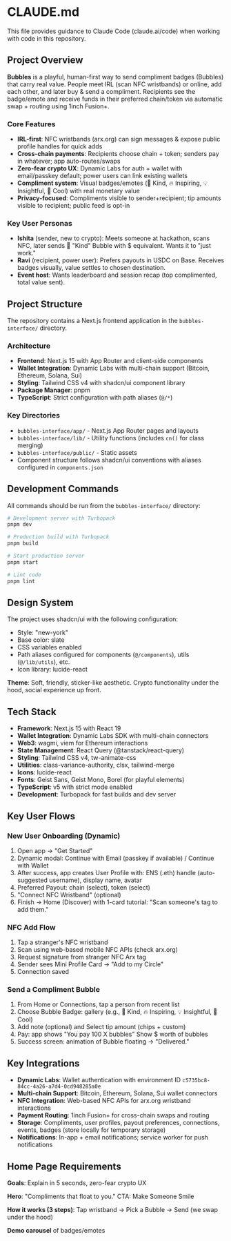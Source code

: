 # CLAUDE.md

This file provides guidance to Claude Code (claude.ai/code) when working with code in this repository.

## Project Overview

**Bubbles** is a playful, human-first way to send compliment badges (Bubbles) that carry real value. People meet IRL (scan NFC wristbands) or online, add each other, and later buy & send a compliment. Recipients see the badge/emote and receive funds in their preferred chain/token via automatic swap + routing using 1inch Fusion+.

### Core Features
- **IRL-first**: NFC wristbands (arx.org) can sign messages & expose public profile handles for quick adds
- **Cross-chain payments**: Recipients choose chain + token; senders pay in whatever; app auto-routes/swaps
- **Zero-fear crypto UX**: Dynamic Labs for auth + wallet with email/passkey default; power users can link existing wallets
- **Compliment system**: Visual badges/emotes (🌸 Kind, 🔥 Inspiring, 💡 Insightful, 🎸 Cool) with real monetary value
- **Privacy-focused**: Compliments visible to sender+recipient; tip amounts visible to recipient; public feed is opt-in

### Key User Personas
- **Ishita** (sender, new to crypto): Meets someone at hackathon, scans NFC, later sends 🌸 "Kind" Bubble with $ equivalent. Wants it to "just work."
- **Ravi** (recipient, power user): Prefers payouts in USDC on Base. Receives badges visually, value settles to chosen destination.
- **Event host**: Wants leaderboard and session recap (top complimented, total value sent).

## Project Structure

The repository contains a Next.js frontend application in the `bubbles-interface/` directory.

### Architecture

- **Frontend**: Next.js 15 with App Router and client-side components
- **Wallet Integration**: Dynamic Labs with multi-chain support (Bitcoin, Ethereum, Solana, Sui)
- **Styling**: Tailwind CSS v4 with shadcn/ui component library
- **Package Manager**: pnpm
- **TypeScript**: Strict configuration with path aliases (`@/*`)

### Key Directories

- `bubbles-interface/app/` - Next.js App Router pages and layouts
- `bubbles-interface/lib/` - Utility functions (includes `cn()` for class merging)
- `bubbles-interface/public/` - Static assets
- Component structure follows shadcn/ui conventions with aliases configured in `components.json`

## Development Commands

All commands should be run from the `bubbles-interface/` directory:

```bash
# Development server with Turbopack
pnpm dev

# Production build with Turbopack  
pnpm build

# Start production server
pnpm start

# Lint code
pnpm lint
```

## Design System

The project uses shadcn/ui with the following configuration:
- Style: "new-york"
- Base color: slate
- CSS variables enabled
- Path aliases configured for components (`@/components`), utils (`@/lib/utils`), etc.
- Icon library: lucide-react

**Theme**: Soft, friendly, sticker-like aesthetic. Crypto functionality under the hood, social experience up front.

## Tech Stack

- **Framework**: Next.js 15 with React 19
- **Wallet Integration**: Dynamic Labs SDK with multi-chain connectors
- **Web3**: wagmi, viem for Ethereum interactions
- **State Management**: React Query (@tanstack/react-query)
- **Styling**: Tailwind CSS v4, tw-animate-css
- **Utilities**: class-variance-authority, clsx, tailwind-merge
- **Icons**: lucide-react
- **Fonts**: Geist Sans, Geist Mono, Borel (for playful elements)
- **TypeScript**: v5 with strict mode enabled
- **Development**: Turbopack for fast builds and dev server

## Key User Flows

### New User Onboarding (Dynamic)
1. Open app → "Get Started"
2. Dynamic modal: Continue with Email (passkey if available) / Continue with Wallet
3. After success, app creates User Profile with: ENS (.eth) handle (auto-suggested username), display name, avatar
4. Preferred Payout: chain (select), token (select)
5. "Connect NFC Wristband" (optional)
6. Finish → Home (Discover) with 1-card tutorial: "Scan someone's tag to add them."

### NFC Add Flow
1. Tap a stranger's NFC wristband
2. Scan using web-based mobile NFC APIs (check arx.org)
3. Request signature from stranger NFC Arx tag
4. Sender sees Mini Profile Card → "Add to my Circle"
5. Connection saved

### Send a Compliment Bubble
1. From Home or Connections, tap a person from recent list
2. Choose Bubble Badge: gallery (e.g., 🌸 Kind, 🔥 Inspiring, 💡 Insightful, 🎸 Cool)
3. Add note (optional) and Select tip amount (chips + custom)
4. Pay: app shows "You pay 100 X bubbles" Show $ worth of bubbles
5. Success screen: animation of Bubble floating → "Delivered."

## Key Integrations

- **Dynamic Labs**: Wallet authentication with environment ID `c5735bc8-84cc-4a26-a7d4-0cd948285a0e`
- **Multi-chain Support**: Bitcoin, Ethereum, Solana, Sui wallet connectors
- **NFC Integration**: Web-based NFC APIs for arx.org wristband interactions
- **Payment Routing**: 1inch Fusion+ for cross-chain swaps and routing
- **Storage**: Compliments, user profiles, payout preferences, connections, events, badges (store locally for temporary storage)
- **Notifications**: In-app + email notifications; service worker for push notifications

## Home Page Requirements

**Goals**: Explain in 5 seconds, zero-fear crypto UX

**Hero**: "Compliments that float to you." CTA: Make Someone Smile

**How it works (3 steps)**: Tap wristband → Pick a Bubble → Send (we swap under the hood)

**Demo carousel** of badges/emotes